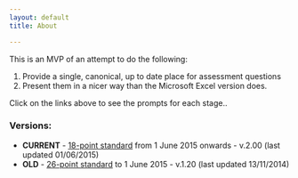 ```yaml
---
layout: default
title: About

---
```


This is an MVP of an attempt to do the following:

1. Provide a single, canonical, up to date place for assessment questions
2. Present them in a nicer way than the Microsoft Excel version does.

Click on the links above to see the prompts for each stage..

### Versions:

* **CURRENT** - [18-point standard](/phases/v2/alpha.html) from 1 June 2015 onwards - v.2.00 (last updated 01/06/2015)
* **OLD** - [26-point standard](/phases/v1/alpha.html) to 1 June 2015 - v.1.20 (last updated 13/11/2014)


